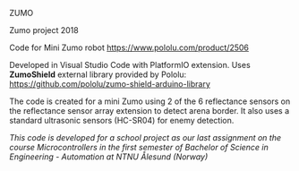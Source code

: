 ZUMO

Zumo project 2018

Code for Mini Zumo robot
https://www.pololu.com/product/2506

Developed in Visual Studio Code with PlatformIO extension.
Uses **ZumoShield** external library provided by Pololu: https://github.com/pololu/zumo-shield-arduino-library

The code is created for a mini Zumo using 2 of the 6 reflectance sensors on the  reflectance sensor array extension to detect arena border.
It also uses a standard ultrasonic sensors (HC-SR04) for enemy detection.


*This code is developed for a school project as our last assignment on the course Microcontrollers in the first semester of Bachelor of Science in Engineering - Automation at NTNU Ålesund (Norway)*
